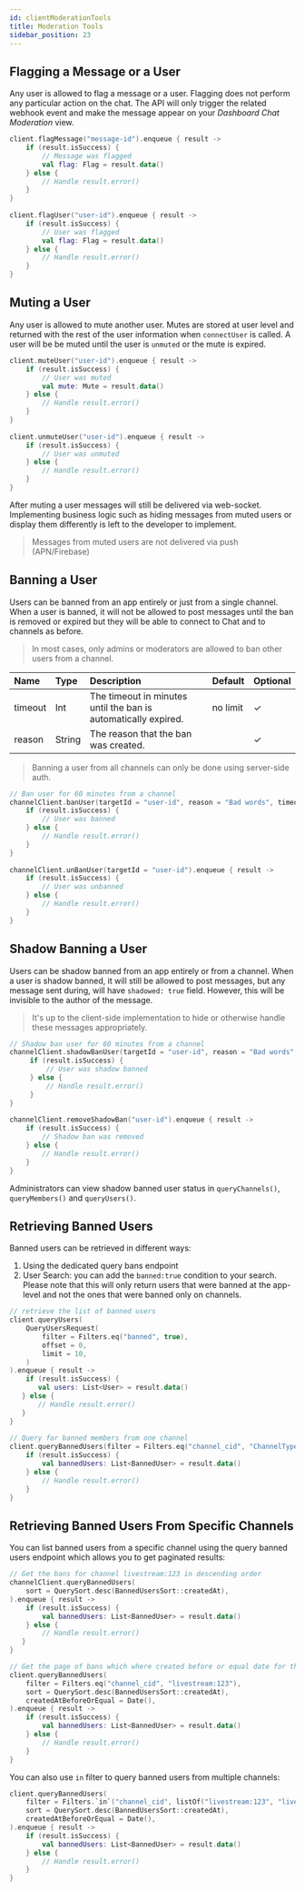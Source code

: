 ```yaml
---
id: clientModerationTools
title: Moderation Tools
sidebar_position: 23
---
```


## Flagging a Message or a User

Any user is allowed to flag a message or a user. Flagging does not perform any particular action on the chat. The API will only trigger the related webhook event and make the message appear on your _Dashboard Chat Moderation_ view.

```kotlin
client.flagMessage("message-id").enqueue { result -> 
    if (result.isSuccess) { 
        // Message was flagged 
        val flag: Flag = result.data() 
    } else { 
        // Handle result.error() 
    } 
} 
 
client.flagUser("user-id").enqueue { result -> 
    if (result.isSuccess) { 
        // User was flagged 
        val flag: Flag = result.data() 
    } else { 
        // Handle result.error() 
    } 
}
```

## Muting a User

Any user is allowed to mute another user. Mutes are stored at user level and returned with the rest of the user information when `connectUser` is called. A user will be be muted until the user is `unmuted` or the mute is expired.

```kotlin 
client.muteUser("user-id").enqueue { result -> 
    if (result.isSuccess) { 
        // User was muted 
        val mute: Mute = result.data() 
    } else { 
        // Handle result.error() 
    } 
} 
 
client.unmuteUser("user-id").enqueue { result -> 
    if (result.isSuccess) { 
        // User was unmuted 
    } else { 
        // Handle result.error() 
    } 
}
```

After muting a user messages will still be delivered via web-socket. Implementing business logic such as hiding messages from muted users or display them differently is left to the developer to implement.

> Messages from muted users are not delivered via push (APN/Firebase)

## Banning a User

Users can be banned from an app entirely or just from a single channel. When a user is banned, it will not be allowed to post messages until the ban is removed or expired but they will be able to connect to Chat and to channels as before.

> In most cases, only admins or moderators are allowed to ban other users from a channel.

| Name | Type | Description | Default | Optional |
| :--- | :--- | :--- | :--- | :--- |
| timeout | Int | The timeout in minutes until the ban is automatically expired. | 	no limit | &check; |
| reason | String | The reason that the ban was created. | | &check; |

> Banning a user from all channels can only be done using server-side auth.

```kotlin
// Ban user for 60 minutes from a channel 
channelClient.banUser(targetId = "user-id", reason = "Bad words", timeout = 60).enqueue { result -> 
    if (result.isSuccess) { 
        // User was banned 
    } else { 
        // Handle result.error() 
    } 
} 
 
channelClient.unBanUser(targetId = "user-id").enqueue { result -> 
    if (result.isSuccess) { 
        // User was unbanned 
    } else { 
        // Handle result.error() 
    } 
}
```

## Shadow Banning a User

Users can be shadow banned from an app entirely or from a channel. When a user is shadow banned, it will still be allowed to post messages, but any message sent during, will have `shadowed: true` field. However, this will be invisible to the author of the message.

> It's up to the client-side implementation to hide or otherwise handle these messages appropriately.

```kotlin
// Shadow ban user for 60 minutes from a channel 
channelClient.shadowBanUser(targetId = "user-id", reason = "Bad words", timeout = 60).enqueue { result -> 
     if (result.isSuccess) { 
         // User was shadow banned 
     } else { 
         // Handle result.error() 
     } 
} 
 
channelClient.removeShadowBan("user-id").enqueue { result -> 
    if (result.isSuccess) { 
        // Shadow ban was removed 
    } else { 
        // Handle result.error() 
    } 
}
```

Administrators can view shadow banned user status in `queryChannels()`, `queryMembers()` and `queryUsers()`.

## Retrieving Banned Users

Banned users can be retrieved in different ways:
1. Using the dedicated query bans endpoint
2. User Search: you can add the `banned:true` condition to your search. Please note that this will only return users that were banned at the app-level and not the ones that were banned only on channels.

```kotlin
// retrieve the list of banned users 
client.queryUsers( 
    QueryUsersRequest( 
        filter = Filters.eq("banned", true), 
        offset = 0, 
        limit = 10, 
    ) 
).enqueue { result -> 
    if (result.isSuccess) { 
       val users: List<User> = result.data() 
   } else { 
       // Handle result.error() 
   } 
} 
 
// Query for banned members from one channel 
client.queryBannedUsers(filter = Filters.eq("channel_cid", "ChannelType:ChannelId")).enqueue { result -> 
    if (result.isSuccess) { 
        val bannedUsers: List<BannedUser> = result.data() 
    } else { 
        // Handle result.error() 
    } 
}
```

## Retrieving Banned Users From Specific Channels

You can list banned users from a specific channel using the query banned users endpoint which allows you to get paginated results:

```kotlin
// Get the bans for channel livestream:123 in descending order
channelClient.queryBannedUsers(
    sort = QuerySort.desc(BannedUsersSort::createdAt),
).enqueue { result ->
    if (result.isSuccess) {
        val bannedUsers: List<BannedUser> = result.data()
    } else {
        // Handle result.error()
   }
}

// Get the page of bans which where created before or equal date for the same channel
client.queryBannedUsers(
    filter = Filters.eq("channel_cid", "livestream:123"),
    sort = QuerySort.desc(BannedUsersSort::createdAt),
    createdAtBeforeOrEqual = Date(),
).enqueue { result ->
    if (result.isSuccess) {
        val bannedUsers: List<BannedUser> = result.data()
    } else {
        // Handle result.error()
    }
}
```

You can also use `in` filter to query banned users from multiple channels:

```kotlin
client.queryBannedUsers(
    filter = Filters.`in`("channel_cid", listOf("livestream:123", "livestream:456")),
    sort = QuerySort.desc(BannedUsersSort::createdAt),
    createdAtBeforeOrEqual = Date(),
).enqueue { result ->
    if (result.isSuccess) {
        val bannedUsers: List<BannedUser> = result.data()
    } else {
        // Handle result.error()
    }
}
```
